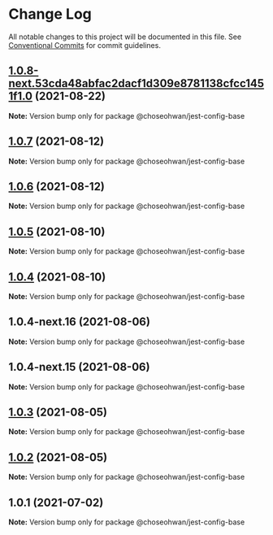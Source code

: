 # Change Log

All notable changes to this project will be documented in this file.
See [Conventional Commits](https://conventionalcommits.org) for commit guidelines.

## [1.0.8-next.53cda48abfac2dacf1d309e8781138cfcc1451f1.0](https://github.com/ChoSeoHwan/library/compare/@choseohwan/jest-config-base@1.0.7...@choseohwan/jest-config-base@1.0.8-next.53cda48abfac2dacf1d309e8781138cfcc1451f1.0) (2021-08-22)

**Note:** Version bump only for package @choseohwan/jest-config-base





## [1.0.7](https://github.com/ChoSeoHwan/library/compare/@choseohwan/jest-config-base@1.0.6...@choseohwan/jest-config-base@1.0.7) (2021-08-12)

**Note:** Version bump only for package @choseohwan/jest-config-base





## [1.0.6](https://github.com/ChoSeoHwan/library/compare/@choseohwan/jest-config-base@1.0.5...@choseohwan/jest-config-base@1.0.6) (2021-08-12)

**Note:** Version bump only for package @choseohwan/jest-config-base





## [1.0.5](https://github.com/ChoSeoHwan/library/compare/@choseohwan/jest-config-base@1.0.4-next.16...@choseohwan/jest-config-base@1.0.5) (2021-08-10)

**Note:** Version bump only for package @choseohwan/jest-config-base





## [1.0.4](https://github.com/ChoSeoHwan/library/compare/@choseohwan/jest-config-base@1.0.4-next.16...@choseohwan/jest-config-base@1.0.4) (2021-08-10)

**Note:** Version bump only for package @choseohwan/jest-config-base





## 1.0.4-next.16 (2021-08-06)

**Note:** Version bump only for package @choseohwan/jest-config-base





## 1.0.4-next.15 (2021-08-06)

**Note:** Version bump only for package @choseohwan/jest-config-base





## [1.0.3](https://github.com/ChoSeoHwan/library/compare/@choseohwan/jest-config-base@1.0.2...@choseohwan/jest-config-base@1.0.3) (2021-08-05)

**Note:** Version bump only for package @choseohwan/jest-config-base





## [1.0.2](https://github.com/ChoSeoHwan/library/compare/@choseohwan/jest-config-base@1.0.1...@choseohwan/jest-config-base@1.0.2) (2021-08-05)

**Note:** Version bump only for package @choseohwan/jest-config-base





## 1.0.1 (2021-07-02)

**Note:** Version bump only for package @choseohwan/jest-config-base

